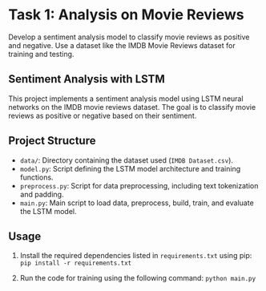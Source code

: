 # Task 1: Analysis on Movie Reviews

Develop a sentiment analysis model to classify movie reviews as positive and negative. Use a dataset like the IMDB Movie Reviews dataset for training and testing.

## Sentiment Analysis with LSTM

This project implements a sentiment analysis model using LSTM neural networks on the IMDB movie reviews dataset. The goal is to classify movie reviews as positive or negative based on their sentiment.

## Project Structure

- `data/`: Directory containing the dataset used (`IMDB Dataset.csv`).
- `model.py`: Script defining the LSTM model architecture and training functions.
- `preprocess.py`: Script for data preprocessing, including text tokenization and padding.
- `main.py`: Main script to load data, preprocess, build, train, and evaluate the LSTM model.

## Usage
1. Install the required dependencies listed in `requirements.txt` using pip:
    `pip install -r requirements.txt`
   
2. Run the code for training using the following command:
    `python main.py`
